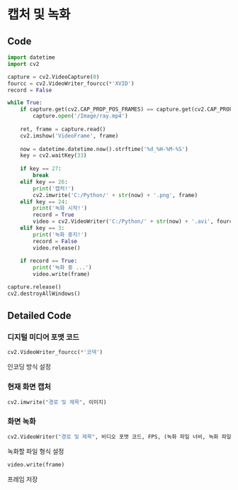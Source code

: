# 캡처 및 녹화

## Code

```python
import datetime
import cv2

capture = cv2.VideoCapture(0)
fourcc = cv2.VideoWriter_fourcc(*'XVID')
record = False

while True:
    if capture.get(cv2.CAP_PROP_POS_FRAMES) == capture.get(cv2.CAP_PROP_FRAME_COUNT):
        capture.open('/Image/ray.mp4')
    
    ret, frame = capture.read()
    cv2.imshow('VideoFrame', frame)
    
    now = datetime.datetime.now().strftime('%d_%H-%M-%S')
    key = cv2.waitKey(33)
    
    if key == 27:
        break
    elif key == 26:
        print('캡처!')
        cv2.imwrite('C:/Python/' + str(now) + '.png', frame)
    elif key == 24:
        print('녹화 시작!')
        record = True
        video = cv2.VideoWriter('C:/Python/' + str(now) + '.avi', fourcc, 20.0, (frame.shape[1], frame.shape[0]))
    elif key == 3:
        print('녹화 중지!')
        record = False
        video.release()
    
    if record == True:
        print('녹화 중 ...')
        video.write(frame)

capture.release()
cv2.destroyAllWindows()
```



## Detailed Code

### 디지털 미디어 포맷 코드

```python
cv2.VideoWriter_fourcc(*'코덱')
```

인코딩 방식 설정



### 현재 화면 캡처

```python
cv2.imwrite("경로 및 제목", 이미지)
```



### 화면 녹화

```python
cv2.VideoWriter("경로 및 제목", 비디오 포맷 코드, FPS, (녹화 파일 너비, 녹화 파일 높이))
```

녹화할 파일 형식 설정

```python
video.write(frame)
```

프레임 저장